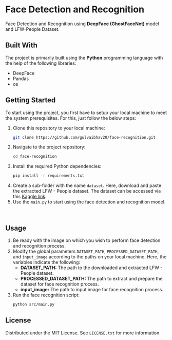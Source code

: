 # Face Detection and Recognition

Face Detection and Recognition using **DeepFace (GhostFaceNet)** model and LFW-People Dataset.

## Built With

The project is primarily built using the **Python** programming language with the help of the following libraries:

-   DeepFace
-   Pandas
-   os

## Getting Started

To start using the project, you first have to setup your local machine to meet the system prerequisites. For this, just follow the below steps:

1. Clone this repository to your local machine:
    ```sh
    git clone https://github.com/gulvaibhav20/face-recognition.git
    ```
2. Navigate to the project repository:
    ```sh
    cd face-recognition
    ```
3. Install the required Python dependencies:
    ```sh
    pip install -r requirements.txt
    ```
4. Create a sub-folder with the name `dataset`. Here, download and paste the extracted LFW - People dataset. The dataset can be accessed via this [Kaggle link](https://www.kaggle.com/datasets/atulanandjha/lfwpeople).
5. Use the `main.py` to start using the face detection and recognition model.

<br />

## Usage

1. Be ready with the image on which you wish to perform face detection and recognition process.
2. Modify the global parameters `DATASET_PATH`, `PROCESSED_DATASET_PATH`, and `input_image` according to the paths on your local machine. Here, the variables indicate the following:
    - **DATASET_PATH:** The path to the downloaded and extracted LFW - People dataset.
    - **PROCESSED_DATASET_PATH:** The path to extract and prepare the dataset for face recognition process.
    - **input_image:** The path to input image for face recognition process.
3. Run the face recognition script:
    ```sh
    python src/main.py
    ```

## License

Distributed under the MIT License. See `LICENSE.txt` for more information.

